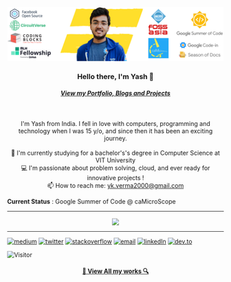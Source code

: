 ![Cover Banner](https://raw.githubusercontent.com/yashkumarverma/yashkumarverma/master/assets/banner.png)
<h3 align="center">Hello there, I'm Yash 👋</h3>
<h5 align="center">
    <a href="https://yashkumarverma.github.io/" target="_BLANK">View my Portfolio, Blogs and Projects</a>
</h5>
<br>
<p align="center">
  I'm Yash from India. I fell in love with computers, programming and technology when I was 15 y/o, and since then it has been an exciting journey.
  <br>
  <br>
  🔬 I'm currently studying for a bachelor's's degree in Computer Science at VIT University
  <br>
  💻 I'm passionate about problem solving, cloud, and ever ready for innovative projects ! 
  <br>
  📫 How to reach me: <a href="mailto: yk.verma2000@gmail.com">yk.verma2000@gmail.com</a>
  <br>

  **Current Status** : Google Summer of Code @ caMicroScope
</p>

<hr>

<p align=center >
  <a href="https://github.com/anuraghazra/github-readme-stats" title="Go to Source">
    <img height=175 align="center" src="https://github-readme-stats-lac-five.vercel.app/api?username=yashkumarverma&count_private=true&show_icons=true&include_all_commits=true&theme=gotham">
  </a>
</p>

<hr>

[![medium](https://img.shields.io/badge/Medium-12100E?style=for-the-badge&logo=medium&logoColor=white)](https://medium.com/@yk.verma2000)
[![twitter](https://img.shields.io/badge/Twitter-1DA1F2?style=for-the-badge&logo=twitter&logoColor=white)](https://twitter.com/yash_kr_verma)
[![stackoverflow](https://img.shields.io/badge/Stack_Overflow-FE7A16?style=for-the-badge&logo=stack-overflow&logoColor=white)](https://stackoverflow.com/users/5131640/yash-kumar-verma?tab=profile)
[![email](https://img.shields.io/badge/Gmail-D14836?style=for-the-badge&logo=gmail&logoColor=white)](mailto:yk.verma2000@gmail.com)
[![linkedIn](https://img.shields.io/badge/LinkedIn-0077B5?style=for-the-badge&logo=linkedin&logoColor=white)](https://www.linkedin.com/in/yash-kumar-verma/)
[![dev.to](https://img.shields.io/badge/dev.to-0A0A0A?style=for-the-badge&logo=dev-dot-to&logoColor=white)](https://dev.to/yashkumarverma)

![Visitor](http://estruyf-github.azurewebsites.net/api/VisitorHit?user=yashkumarverma&repo=yashkumarverma&countColorcountColor&countColor=%237B1E7B)

<h4 align="center"><a href="https://github.com/yashkumarverma?tab=repositories" title="Show Repositories">🔎 View All my works 🔍</a></h4> 